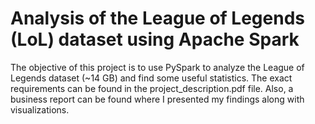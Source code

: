 # Analysis of the League of Legends (LoL) dataset using Apache Spark
The objective of this project is to use PySpark to analyze the League of Legends dataset (~14 GB) and find some useful statistics. The exact requirements can be found in the project_description.pdf file. Also, a business report can be found where I presented my findings along with visualizations.  
